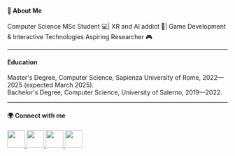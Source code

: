 #### 🚀 About Me

Computer Science MSc Student 💻| XR and AI addict 🧠| Game Development & Interactive Technologies Aspiring Researcher 🎮

---

#### Education

Master's Degree, Computer Science, Sapienza University of Rome, 2022—2025 (expected March 2025).\
Bachelor's Degree, Computer Science, University of Salerno, 2019—2022.

---

#### 🌍 Connect with me

  <a href="https://www.linkedin.com/in/ilaria-de-sio/" target="blank">
    <img src="https://skillicons.dev/icons?i=linkedin" width="40"/>
  </a>
  <a href="https://instagram.com/ilariadesio_" target="blank">
    <img src="https://skillicons.dev/icons?i=instagram" width="40"/>
  </a>
  <a href="https://discord.gg/790478358814261272" target="blank">
    <img src="https://skillicons.dev/icons?i=discord" width="40"/>
  </a>
  <a href="mailto:desio.2064970@studenti.uniroma1.it" target="blank">
    <img src="https://skillicons.dev/icons?i=gmail" width="40"/>
  </a>
